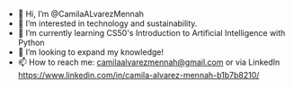 - 👋 Hi, I’m @CamilaALvarezMennah
- 👀 I’m interested in technology and sustainability.
- 🌱 I’m currently learning CS50's Introduction to Artificial Intelligence with Python
- 💞️ I’m looking to expand my knowledge!
- 📫 How to reach me: camilaalvarezmennah@gmail.com or via LinkedIn https://www.linkedin.com/in/camila-alvarez-mennah-b1b7b8210/

<!---
CamilaALvarezMennah/CamilaALvarezMennah is a ✨ special ✨ repository because its `README.md` (this file) appears on your GitHub profile.
You can click the Preview link to take a look at your changes.
--->
